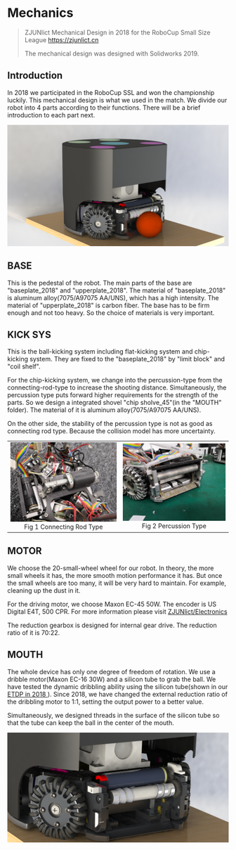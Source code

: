 # Mechanics
>  ZJUNlict Mechanical Design in 2018 for the RoboCup Small Size League https://zjunlict.cn
>
> The mechanical design was designed with Solidworks 2019.

## Introduction

In 2018 we participated in the RoboCup SSL and won the championship luckily. This mechanical design is what we used in the match. We divide our robot into 4 parts according to their functions. There will be a brief introduction to each part next.

![2018_Version](.\image\2018_Version.PNG)

## BASE

This is the pedestal of the robot. The main parts of the base are "baseplate_2018" and "upperplate_2018". The material of "baseplate_2018" is aluminum alloy(7075/A97075 AA/UNS), which has a high intensity. The material of "upperplate_2018" is carbon fiber. The base has to be firm enough and not too heavy. So the choice of materials is very important.

## KICK SYS

This is the ball-kicking system including flat-kicking system and chip-kicking system. They are fixed to the "baseplate_2018" by "limit block" and "coil shelf". 

For the chip-kicking system, we change into the percussion-type from the connecting-rod-type to increase the shooting distance. Simultaneously, the percussion type puts forward higher requirements for the strength of the parts. So we design a integrated shovel "chip sholve_45"(in the "MOUTH" folder). The material of it is aluminum alloy(7075/A97075 AA/UNS). 

On the other side, the stability of the percussion type is not as good as connecting rod type. Because the collision model has more uncertainty. 

<table>
    <tr>
        <td ><center><img src=".\image\connecting_rod_type.jpg" >Fig 1  Connecting Rod Type </center></td>
        <td ><center><img src=".\image\percussion_type.jpg"  >Fig 2 Percussion Type</center></td>
    </tr>
<table>


## MOTOR

We choose the 20-small-wheel wheel for our robot. In theory, the more small wheels it has, the more smooth motion performance it has. But once the small wheels are too many, it will be very hard to maintain. For example, cleaning up the dust in it. 

For the driving motor, we choose Maxon EC-45 50W. The encoder is US Digital E4T, 500 CPR. For more information please visit [ZJUNlict/Electronics](<https://github.com/ZJUNlict/Electronics>)

The reduction gearbox is designed for internal gear drive. The reduction ratio of it is 70:22. 

## MOUTH

The whole device has only one degree of freedom of rotation. We use a dribble motor(Maxon EC-16 30W) and a silicon tube to grab the ball. We have tested the dynamic dribbling ability using the silicon tube(shown in our [ ETDP in 2018 ](http:<https://zjunlict.cn/wp-content/uploads/2018/11/Small_Size_League_-_RoboCup_2018_-_TDP_ZJUNlict.pdf>)). Since 2018, we have changed the external reduction ratio of the dribbling motor to 1:1, setting the output power to a better value. 

Simultaneously, we designed threads in the surface of the silicon tube so that the tube can keep the ball in the center of the mouth. 

![mouth](.\image\mouth.PNG)
